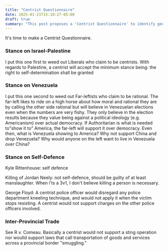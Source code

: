 ```yaml
---
title: "Centrist Questionnaire"
date: 2025-01-21T15:10:27-05:00
draft: true
summary: "This post proposes a 'Centrist Questionnaire' to identify genuinely centrist political stances. It includes questions on the Israel-Palestine conflict (requiring support for Palestinian self-determination), Venezuela (critiquing blind support for its elections), self-defense cases (Kyle Rittenhouse, Jordan Neely, George Floyd), and Canadian inter-provincial trade (opposing 'smuggling' laws), aiming to distinguish centrists from those leaning left or right."
---
```


It's time to make a Centrist Questionnaire.

### Stance on Israel-Palestine

I put this one first to weed out Liberals who claim to be centrists. With regards to Palestine, a centrist will accept the minimum stance being: the right to self-determination shall be granted

### Stance on Venezuela

I put this one second to weed out Far-leftists who claim to be rational. The far-left likes to ride on a high horse about how moral and rational they are by calling the other side rational but will believe in Venezuelan elections even when the numbers are very fishy. They only believe in the election results because they value being against a political ideology (e.g. Americanism) over actual democracy. If Authoritarian is what is needed to"show it to" America, the far-left will support it over democracy. Even then, what is Venezuela showing to America? Why not support China and drop Venezuela? Why would anyone on the left want to live in Venezuela over China?

### Stance on Self-Defence

Kyle Rittenhouse: self defence

Killing of Jordan Neely: not self-defence, should be guilty of at least manslaughter. When i'ts a 3v1, I don't believe killing a person is necessary.

George Floyd: A centrist police officer would disregard any police department kneeling technique, and would not apply it when the victim stops resisting. A centrist would not support charges on the other police officers involved.

### Inter-Provincial Trade

See R v. Comeau. Basically a centrist would not support a sting operation nor woulld support laws that call transportation of goods and services across a provincial border "smuggling."
